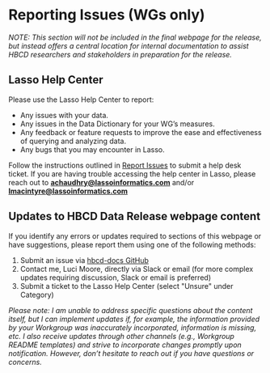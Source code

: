 # Reporting Issues (WGs only)

*NOTE: This section will not be included in the final webpage for the release, but instead offers a central location for internal documentation to assist HBCD researchers and stakeholders in preparation for the release.*

## Lasso Help Center
Please use the Lasso Help Center to report: 

- Any issues with your data.
- Any issues in the Data Dictionary for your WG’s measures.
- Any feedback or feature requests to improve the ease and effectiveness of querying and analyzing data. 
- Any bugs that you may encounter in Lasso.

Follow the instructions outlined in [Report Issues](../reportissue.md) to submit a help desk ticket. If you are having trouble accessing the help center in Lasso, please reach out to **achaudhry@lassoinformatics.com** and/or **lmacintyre@lassoinformatics.com**

## Updates to HBCD Data Release webpage content

If you identify any errors or updates required to sections of this webpage or have suggestions, please report them using one of the following methods:

1. Submit an issue via [hbcd-docs GitHub](https://github.com/DCAN-Labs/hbcd-docs/issues) 
2. Contact me, Luci Moore, directly via Slack or email (for more complex updates requiring discussion, Slack or email is preferred)
3. Submit a ticket to the Lasso Help Center (select "Unsure" under Category)

*Please note: I am unable to address specific questions about the content itself, but I can implement updates if, for example, the information provided by your Workgroup was inaccurately incorporated, information is missing, etc. I also receive updates through other channels (e.g., Workgroup README templates) and strive to incorporate changes promptly upon notification. However, don’t hesitate to reach out if you have questions or concerns.*

